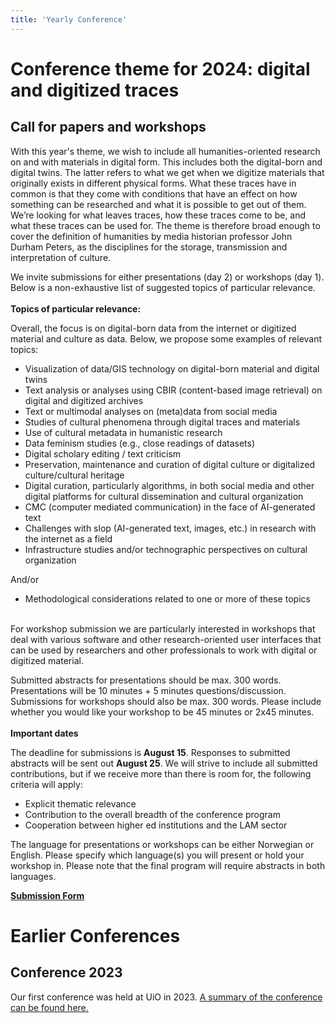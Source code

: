 ```yaml
---
title: 'Yearly Conference'
---
```


# Conference theme for 2024: digital and digitized traces
## Call for papers and workshops
With this year's theme, we wish to include all humanities-oriented research on and with materials in digital form. This includes both the digital-born and digital twins. The latter refers to what we get when we digitize materials that originally exists in different physical forms. What these traces have in common is that they come with conditions that have an effect on how something can be researched and what it is possible to get out of them. We’re looking for what leaves traces, how these traces come to be, and what these traces can be used for. The theme is therefore broad enough to cover the definition of humanities by media historian professor John Durham Peters, as the disciplines for the storage, transmission and interpretation of culture.
 
We invite submissions for either presentations (day 2) or workshops (day 1). Below is a non-exhaustive list of suggested topics of particular relevance.
<br><br>
**Topics of particular relevance:**

Overall, the focus is on digital-born data from the internet or digitized material and culture as data. Below, we propose some examples of relevant topics:
 
- Visualization of data/GIS technology on digital-born material and digital twins
- Text analysis or analyses using CBIR (content-based image retrieval) on digital and digitized archives
- Text or multimodal analyses on (meta)data from social media
- Studies of cultural phenomena through digital traces and materials
- Use of cultural metadata in humanistic research
- Data feminism studies (e.g., close readings of datasets)
- Digital scholary editing / text criticism
- Preservation, maintenance and curation of digital culture or digitalized culture/cultural heritage
- Digital curation, particularly algorithms, in both social media and other digital platforms for cultural dissemination and cultural organization
- CMC (computer mediated communication) in the face of AI-generated text
- Challenges with slop (AI-generated text, images, etc.) in research with the internet as a field
- Infrastructure studies and/or technographic perspectives on cultural organization
 
And/or

- Methodological considerations related to one or more of these topics
 <br><br>
 
For workshop submission we are particularly interested in workshops that deal with various software and other research-oriented user interfaces that can be used by researchers and other professionals to work with digital or digitized material.
 
Submitted abstracts for presentations should be max. 300 words. Presentations will be 10 minutes + 5 minutes questions/discussion. Submissions for workshops should also be max. 300 words. Please include whether you would like your workshop to be 45 minutes or 2x45 minutes.
 <br><br>
**Important dates**

The deadline for submissions is **August 15**. Responses to submitted abstracts will be sent out **August 25**. We will strive to include all submitted contributions, but if we receive more than there is room for, the following criteria will apply:
- Explicit thematic relevance
- Contribution to the overall breadth of the conference program
- Cooperation between higher ed institutions and the LAM sector
 
The language for presentations or workshops can be either Norwegian or English. Please specify which language(s) you will present or hold your workshop in. Please note that the final program will require abstracts in both languages.



[**Submission Form**](https://forms.gle/UnqDj1kyd45FdBQS9)




# Earlier Conferences

## Conference 2023
Our first conference was held at UiO in 2023. [A summary of the conference can be found here.](https://www.ub.uio.no/bibliotekene/dsc/digiforsk-bloggen/20231106_dhko.html)
